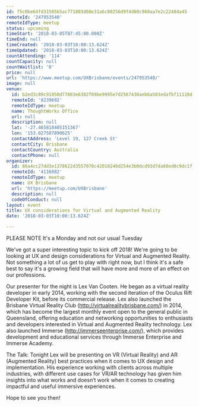 ```yaml
---
id: f5c0be64fd31505b5ac771803d08e31a6c80256d9f4d60c968aa7e2c22484a45
remoteId: '247953540'
remoteIdType: meetup
status: upcoming
timeStart: '2018-03-05T07:45:00.000Z'
timeEnd: null
timeCreated: '2018-03-03T10:00:13.624Z'
timeUpdated: '2018-03-03T10:00:13.624Z'
countAttending: '114'
countCapacity: null
countWaitlist: '0'
price: null
url: 'https://www.meetup.com/UXBrisbane/events/247953540/'
image: null
venue:
  id: b2ed3c89c91050d77803e6382f09be9995e7d2567438aeb6a503edafbf11118d
  remoteId: '8239692'
  remoteIdType: meetup
  name: ThoughtWorks Office
  url: null
  description: null
  lat: '-27.465818405151367'
  lon: '153.027587890625'
  contactAddress: 'Level 19, 127 Creek St'
  contactCity: Brisbane
  contactCountry: Australia
  contactPhone: null
organizer:
  id: 86a4cc27dd3e1378622d3557078c42010240d254e3b0dcd93d7da60ed0c9dc1f
  remoteId: '4116882'
  remoteIdType: meetup
  name: UX Brisbane
  url: 'https://meetup.com/UXBrisbane'
  description: null
  codeOfConduct: null
layout: event
title: UX considerations for Virtual and Augmented Reality
date: '2018-03-03T10:00:13.624Z'

---
```

<p>PLEASE NOTE It's a Monday and not our usual Tuesday</p> <p>We've got a super interesting topic to kick off 2018! We're going to be looking at UX and design considerations for Virtual and Augmented Reality. Not something a lot of us get to play with right now, but I think it's a safe best to say it's a growing field that will have more and more of an effect on our professions.</p> <p>Our presenter for the night is Lex Van Cooten. He began as a virtual reality developer in early 2014, working with the second iteration of the Oculus Rift Developer Kit, before its commercial release. Lex also launched the Brisbane Virtual Reality Club (<a href="http://virtualrealitybrisbane.com/" class="linkified">http://virtualrealitybrisbane.com/</a>) in 2014, which has become the largest monthly event open to the general public in Queensland, offering education and networking opportunities to enthusiasts and developers interested in Virtual and Augmented Reality technology. Lex also launched Immerse (<a href="http://immerseenterprise.com/" class="linkified">http://immerseenterprise.com/</a>), which provides development and educational services through Immerse Enterprise and Immerse Academy.</p> <p>The Talk: Tonight Lex will be presenting on VR (Virtual Reality) and AR (Augmented Reality) best practices when it comes to UX design and implementation. His experience working with clients across multiple industries, with different use cases for VR/AR technology has given him insights into what works and doesn’t work when it comes to creating impactful and useful immersive experiences.</p> <p>Hope to see you then!</p>
